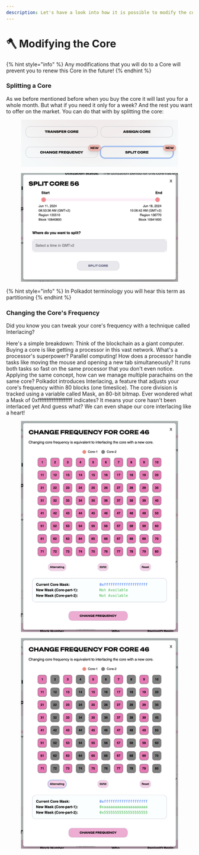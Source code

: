 ```yaml
---
description: Let's have a look into how it is possible to modify the core.
---
```


# 🪓 Modifying the Core

{% hint style="info" %}
Any modifications that you will do to a Core will prevent you to renew this Core in the future!
{% endhint %}

### Splitting a Core

As we before mentioned before when you buy the core it will last you for a whole month. But what if you need it only for a week? And the rest you want to offer on the market. You can do that with by splitting the core:

<figure><img src="../.gitbook/assets/Screenshot 2024-07-01 at 18.39.31.png" alt=""><figcaption></figcaption></figure>

<figure><img src="../.gitbook/assets/Screenshot 2024-07-01 at 18.38.19.png" alt=""><figcaption></figcaption></figure>

{% hint style="info" %}
In Polkadot terminology you will hear this term as partitioning
{% endhint %}

### Changing the Core's Frequency

Did you know you can tweak your core's frequency with a technique called Interlacing?&#x20;

Here's a simple breakdown: Think of the blockchain as a giant computer. Buying a core is like getting a processor in this vast network. What's a processor's superpower? Parallel computing! How does a processor handle tasks like moving the mouse and opening a new tab simultaneously? It runs both tasks so fast on the same processor that you don't even notice. Applying the same concept, how can we manage multiple parachains on the same core? Polkadot introduces Interlacing, a feature that adjusts your core's frequency within 80 blocks (one timeslice). The core division is tracked using a variable called Mask, an 80-bit bitmap. Ever wondered what a Mask of 0xffffffffffffffffffff indicates? It means your core hasn't been interlaced yet And guess what? We can even shape our core interlacing like a heart!&#x20;



<figure><img src="../.gitbook/assets/Screenshot 2024-07-01 at 18.34.45.png" alt=""><figcaption></figcaption></figure>

<figure><img src="../.gitbook/assets/Screenshot 2024-07-01 at 18.35.04.png" alt=""><figcaption></figcaption></figure>
